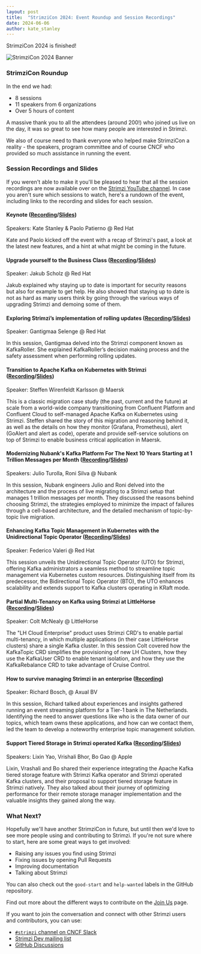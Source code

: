 ```yaml
---
layout: post
title:  "StrimziCon 2024: Event Roundup and Session Recordings"
date: 2024-06-06
author: kate_stanley
---
```


StrimziCon 2024 is finished!

![StrimziCon 2024 Banner](/assets/images/posts/2024-01-29-strimzicon2024-banner.png)

### StrimziCon Roundup

In the end we had:
* 8 sessions
* 11 speakers from 6 organizations
* Over 5 hours of content

A massive thank you to all the attendees (around 200!) who joined us live on the day, it was so great to see how many people are interested in Strimzi.

We also of course need to thank everyone who helped make StrimziCon a reality - the speakers, program committee and of course CNCF who provided so much assistance in running the event.

### Session Recordings and Slides

If you weren't able to make it you'll be pleased to hear that all the session recordings are now available over on the [Strimzi YouTube channel](https://youtube.com/playlist?list=PLpI4X8PMthYemH5ffnnOFLRhKpJiY1oAn&feature=shared).
In case you aren't sure which sessions to watch, here's a rundown of the event, including links to the recording and slides for each session.

#### Keynote ([Recording][keynote-pres]/[Slides][keynote-slides])

Speakers: Kate Stanley & Paolo Patierno @ Red Hat

Kate and Paolo kicked off the event with a recap of Strimzi's past, a look at the latest new features, and a hint at what might be coming in the future.

#### Upgrade yourself to the Business Class ([Recording][jakub-pres]/[Slides][jakub-slides])

Speaker: Jakub Scholz @ Red Hat

Jakub explained why staying up to date is important for security reasons but also for example to get help.
He also showed that staying up to date is not as hard as many users think by going through the various ways of upgrading Strimzi and demoing some of them.

#### Exploring Strimzi’s implementation of rolling updates ([Recording][tina-pres]/[Slides][tina-slides])

Speaker: Gantigmaa Selenge @ Red Hat

In this session, Gantigmaa delved into the Strimzi component known as KafkaRoller.
She explained KafkaRoller’s decision making process and the safety assessment when performing rolling updates.

#### Transition to Apache Kafka on Kubernetes with Strimzi ([Recording][maersk-pres]/[Slides][maersk-slides])

Speaker: Steffen Wirenfeldt Karlsson @ Maersk

This is a classic migration case study (the past, current and the future) at scale from a world-wide company transitioning from Confluent Platform and Confluent Cloud to self-managed Apache Kafka on Kubernetes using Strimzi.
Steffen shared the story of this migration and reasoning behind it, as well as the details on how they monitor (Grafana, Prometheus), alert (GoAlert and alert as code), operate and provide self-service solutions on top of Strimzi to enable business critical application in Maersk.

#### Modernizing Nubank's Kafka Platform For The Next 10 Years Starting at 1 Trillion Messages per Month ([Recording][nubank-pres]/[Slides][nubank-slides])

Speakers: Julio Turolla, Roni Silva @ Nubank

In this session, Nubank engineers Julio and Roni delved into the architecture and the process of live migrating to a Strimzi setup that manages 1 trillion messages per month.
They discussed the reasons behind choosing Strimzi, the strategies employed to minimize the impact of failures through a cell-based architecture, and the detailed mechanism of topic-by-topic live migration.

#### Enhancing Kafka Topic Management in Kubernetes with the Unidirectional Topic Operator ([Recording][fede-pres]/[Slides][fede-slides])

Speaker: Federico Valeri @ Red Hat

This session unveils the Unidirectional Topic Operator (UTO) for Strimzi, offering Kafka administrators a seamless method to streamline topic management via Kubernetes custom resources.
Distinguishing itself from its predecessor, the Bidirectional Topic Operator (BTO), the UTO enhances scalability and extends support to Kafka clusters operating in KRaft mode.

#### Partial Multi-Tenancy on Kafka using Strimzi at LittleHorse ([Recording][littlehorse-pres]/[Slides][littlehorse-slides])

Speaker: Colt McNealy @ LittleHorse

The "LH Cloud Enterprise" product uses Strimzi CRD's to enable partial multi-tenancy, in which multiple applications (in their case LittleHorse clusters) share a single Kafka cluster.
In this session Colt covered how the KafkaTopic CRD simplifies the provisioning of new LH Clusters, how they use the KafkaUser CRD to enable tenant isolation, and how they use the KafkaRebalance CRD to take advantage of Cruise Control.

#### How to survive managing Strimzi in an enterprise ([Recording][axual-pres])

Speaker: Richard Bosch, @ Axual BV

In this session, Richard talked about experiences and insights gathered running an event streaming platform for a Tier-1 bank in The Netherlands.
Identifying the need to answer questions like who is the data owner of our topics, which team owns these applications, and how can we contact them, led the team to develop a noteworthy enterprise topic management solution.

#### Support Tiered Storage in Strimzi operated Kafka ([Recording][apple-pres]/[Slides][apple-slides])

Speakers: Lixin Yao, Vrishali Bhor, Bo Gao @ Apple

Lixin, Vrashali and Bo shared their experience integrating the Apache Kafka tiered storage feature with Strimzi Kafka operator and Strimzi operated Kafka clusters, and their proposal to support tiered storage feature in Strimzi natively.
They also talked about their journey of optimizing performance for their remote storage manager implementation and the valuable insights they gained along the way.

### What Next?

Hopefully we'll have another StrimziCon in future, but until then we'd love to see more people using and contributing to Strimzi.
If you're not sure where to start, here are some great ways to get involved:
- Raising any issues you find using Strimzi
- Fixing issues by opening Pull Requests
- Improving documentation
- Talking about Strimzi

You can also check out the `good-start` and `help-wanted` labels in the GitHub repository.

Find out more about the different ways to contribute on the [Join Us](https://strimzi.io/join-us/) page.

If you want to join the conversation and connect with other Strimzi users and contributors, you can use:

* [`#strimzi` channel on CNCF Slack](https://slack.cncf.io/)
* [Strimzi Dev mailing list](https://lists.cncf.io/g/cncf-strimzi-dev/topics)
* [GitHub Discussions](https://github.com/orgs/strimzi/discussions)

[keynote-slides]: https://drive.google.com/file/d/1njiLDi4FBdHW71NDFYNjgbEXAYndRok5/view?usp=sharing
[keynote-pres]: https://youtu.be/m6gq7vXIDZE?feature=shared
[jakub-slides]: https://drive.google.com/file/d/12MQa8UcegBD-r1rt_fOKJi37Kg2aZyw4/view?usp=drive_link
[jakub-pres]: https://youtu.be/5Ji4lFbnaYs?feature=shared
[tina-slides]: https://drive.google.com/file/d/1CW6mky-7A-FR2rKl22nHS34w1GF7TiU0/view?usp=sharing
[tina-pres]: https://youtu.be/8rgCw1ayTis?feature=shared
[fede-slides]: https://docs.google.com/presentation/d/1H8lde-TZBnu3U0ON4RVMIrSDlxHkQu2A1vjyziI_DDc
[fede-pres]: https://youtu.be/2wVQ0qryC6Q?feature=shared
[nubank-slides]: https://drive.google.com/file/d/1-eLU2eRT_VeVUaZ_IgoZnItrpNNYKVYo/view?usp=drive_link
[nubank-pres]: https://youtu.be/FgS3bNsXdf4?feature=shared
[maersk-slides]: https://www.slideshare.net/slideshow/strimzicon-2024-transition-to-apache-kafka-on-kubernetes-with-strimzi-pdf/269148655
[maersk-pres]: https://youtu.be/b_Ld-mfDnjE?feature=shared
[littlehorse-slides]: https://docs.google.com/presentation/d/1YlUVz8EUfWsOuM5F4Dfo7nmUKnDp6fmYAHJDnpTXYt4/edit?usp=sharing
[littlehorse-pres]: https://youtu.be/BY-QXGR_5AE?feature=shared
[axual-pres]: https://youtu.be/LUfMEfVcOtQ?feature=shared
[apple-slides]: https://drive.google.com/file/d/1iaV16cUj-QG8Znv46FD44G5vOGbE9nX_/view?usp=sharing
[apple-pres]: https://youtu.be/lOY3Tg1evOQ?feature=shared
